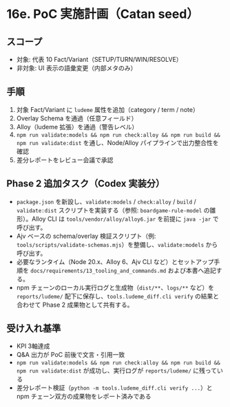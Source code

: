 # 16e. PoC 実施計画（Catan seed）

## スコープ
- 対象: 代表 10 Fact/Variant（SETUP/TURN/WIN/RESOLVE）
- 非対象: UI 表示の語彙変更（内部メタのみ）

## 手順
1. 対象 Fact/Variant に `ludeme` 属性を追加（category / term / note）
2. Overlay Schema を通過（任意フィールド）
3. Alloy（ludeme 拡張）を通過（警告レベル）
4. `npm run validate:models && npm run check:alloy && npm run build && npm run validate:dist` を通し、Node/Alloy パイプラインで出力整合性を確認
5. 差分レポートをレビュー会議で承認

## Phase 2 追加タスク（Codex 実装分）
- `package.json` を新設し、`validate:models` / `check:alloy` / `build` / `validate:dist` スクリプトを実装する（参照: `boardgame-rule-model` の雛形）。Alloy CLI は `tools/vendor/alloy/alloy6.jar` を前提に `java -jar` で呼び出す。
- Ajv ベースの schema/overlay 検証スクリプト（例: `tools/scripts/validate-schemas.mjs`）を整備し、`validate:models` から呼び出す。
- 必要なランタイム（Node 20.x、Alloy 6、Ajv CLI など）とセットアップ手順を `docs/requirements/13_tooling_and_commands.md` および本書へ追記する。
- npm チェーンのローカル実行ログと生成物（`dist/**`、`logs/**` など）を `reports/ludeme/` 配下に保存し、`tools.ludeme_diff.cli verify` の結果と合わせて Phase 2 成果物として共有する。

## 受け入れ基準
- KPI 3軸達成
- Q&A 出力が PoC 前後で文言・引用一致
- `npm run validate:models && npm run check:alloy && npm run build && npm run validate:dist` が成功し、実行ログが `reports/ludeme/` に残っている
- 差分レポート検証（`python -m tools.ludeme_diff.cli verify ...`）と npm チェーン双方の成果物をレポート済みである
